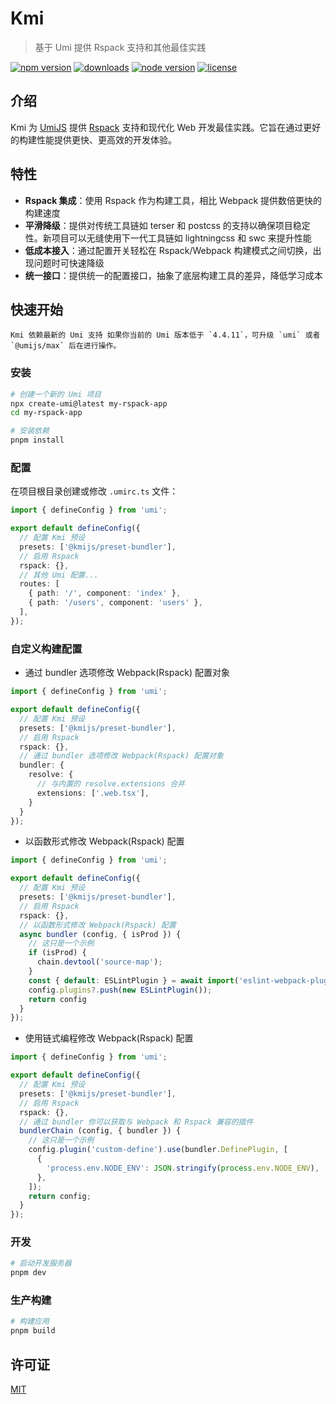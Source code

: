 # Kmi
> 基于 Umi 提供 Rspack 支持和其他最佳实践

<p>
  <a href="https://www.npmjs.com/package/@kmijs/preset-bundler?activeTab=readme"><img src="https://img.shields.io/npm/v/@kmijs/preset-bundler?style=flat-square&colorA=564341&colorB=EDED91" alt="npm version" /></a>
  <a href="https://npmcharts.com/compare/@kmijs/preset-bundler?minimal=true"><img src="https://img.shields.io/npm/dm/@kmijs/preset-bundler.svg?style=flat-square&colorA=564341&colorB=EDED91" alt="downloads" /></a>
  <a href="https://nodejs.org/en/about/previous-releases"><img src="https://img.shields.io/node/v/@kmijs/preset-bundler.svg?style=flat-square&colorA=564341&colorB=EDED91" alt="node version"></a>
  <a href="https://github.com/kmijs/kmi/blob/main/LICENSE"><img src="https://img.shields.io/badge/License-MIT-blue.svg?style=flat-square&colorA=564341&colorB=EDED91" alt="license" /></a>
</p>

## 介绍

Kmi 为 [UmiJS](https://umijs.org/) 提供 [Rspack](https://www.rspack.dev/) 支持和现代化 Web 开发最佳实践。它旨在通过更好的构建性能提供更快、更高效的开发体验。

## 特性
- **Rspack 集成**：使用 Rspack 作为构建工具，相比 Webpack 提供数倍更快的构建速度
- **平滑降级**：提供对传统工具链如 terser 和 postcss 的支持以确保项目稳定性。新项目可以无缝使用下一代工具链如 lightningcss 和 swc 来提升性能
- **低成本接入**：通过配置开关轻松在 Rspack/Webpack 构建模式之间切换，出现问题时可快速降级
- **统一接口**：提供统一的配置接口，抽象了底层构建工具的差异，降低学习成本

## 快速开始

```
Kmi 依赖最新的 Umi 支持 如果你当前的 Umi 版本低于 `4.4.11`，可升级 `umi` 或者 `@umijs/max` 后在进行操作。
```

### 安装

```bash
# 创建一个新的 Umi 项目
npx create-umi@latest my-rspack-app
cd my-rspack-app

# 安装依赖
pnpm install
```

### 配置

在项目根目录创建或修改 `.umirc.ts` 文件：

```typescript
import { defineConfig } from 'umi';

export default defineConfig({
  // 配置 Kmi 预设
  presets: ['@kmijs/preset-bundler'],
  // 启用 Rspack
  rspack: {},
  // 其他 Umi 配置...
  routes: [
    { path: '/', component: 'index' },
    { path: '/users', component: 'users' },
  ],
});
```

### 自定义构建配置

- 通过 bundler 选项修改 Webpack(Rspack) 配置对象

```typescript
import { defineConfig } from 'umi';

export default defineConfig({
  // 配置 Kmi 预设
  presets: ['@kmijs/preset-bundler'],
  // 启用 Rspack
  rspack: {},
  // 通过 bundler 选项修改 Webpack(Rspack) 配置对象
  bundler: {
    resolve: {
      // 与内置的 resolve.extensions 合并
      extensions: ['.web.tsx'],
    }
  }
});
```
- 以函数形式修改 Webpack(Rspack) 配置
```typescript
import { defineConfig } from 'umi';

export default defineConfig({
  // 配置 Kmi 预设
  presets: ['@kmijs/preset-bundler'],
  // 启用 Rspack
  rspack: {},
  // 以函数形式修改 Webpack(Rspack) 配置
  async bundler (config, { isProd }) {
    // 这只是一个示例
    if (isProd) {
      chain.devtool('source-map');
    }
    const { default: ESLintPlugin } = await import('eslint-webpack-plugin');
    config.plugins?.push(new ESLintPlugin());
    return config
  }
});
```

- 使用链式编程修改 Webpack(Rspack) 配置

```typescript
import { defineConfig } from 'umi';

export default defineConfig({
  // 配置 Kmi 预设
  presets: ['@kmijs/preset-bundler'],
  // 启用 Rspack
  rspack: {},
  // 通过 bundler 你可以获取与 Webpack 和 Rspack 兼容的插件
  bundlerChain (config, { bundler }) {
    // 这只是一个示例
    config.plugin('custom-define').use(bundler.DefinePlugin, [
      {
        'process.env.NODE_ENV': JSON.stringify(process.env.NODE_ENV),
      },
    ]);
    return config;
  }
});
```

### 开发

```bash
# 启动开发服务器
pnpm dev
```

### 生产构建

```bash
# 构建应用
pnpm build
```

## 许可证

[MIT](./LICENSE)
